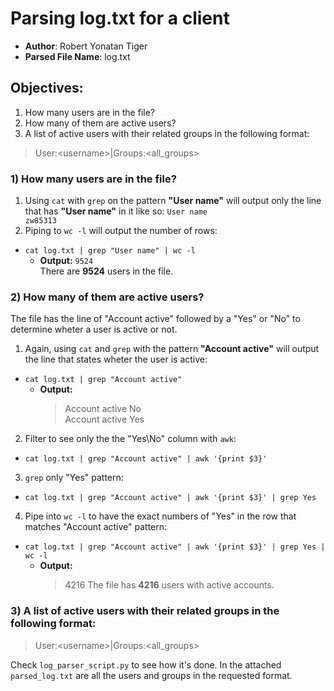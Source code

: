 # Parsing log.txt for a client
* **Author**: Robert Yonatan Tiger
* **Parsed File Name**: log.txt

## Objectives:
  1. How many users are in the file?
  2. How many of them are active users?
  3. A list of active users with their related groups in the following format:
   > User:\<username\>|Groups:\<all_groups\>

### 1) How many users are in the file?
1. Using `cat` with `grep` on the pattern **"User name"** will output only the line that has **"User name"** in it like so:
  `User name                    zw85313`
2. Piping to `wc -l` will output the number of rows:
  * `cat log.txt | grep "User name" | wc -l`
    * **Output:**
      `9524`</br>
  There are **9524** users in the file.

### 2) How many of them are active users?
The file has the line of "Account active" followed by a "Yes" or "No" to determine wheter a user is active or not.
1. Again, using `cat` and `grep` with the pattern **"Account active"** will output the line that states wheter the user is active:
  * `cat log.txt | grep "Account active"`
    * **Output:**
      > Account active               No</br>
      > Account active               Yes
2. Filter to see only the the "Yes\No" column with `awk`:
  * `cat log.txt | grep "Account active" | awk '{print $3}'`

3. `grep` only "Yes" pattern:
  * `cat log.txt | grep "Account active" | awk '{print $3}' | grep Yes`

4. Pipe into `wc -l` to have the exact numbers of "Yes" in the row that matches "Account active" pattern:
  * `cat log.txt | grep "Account active" | awk '{print $3}' | grep Yes | wc -l`
    * **Output:**
      > 4216
  The file has **4216** users with active accounts.

### 3) A list of active users with their related groups in the following format:
   > User:\<username\>|Groups:\<all_groups\>

   Check `log_parser_script.py` to see how it's done.
   In the attached `parsed_log.txt` are all the users and groups in the requested format.